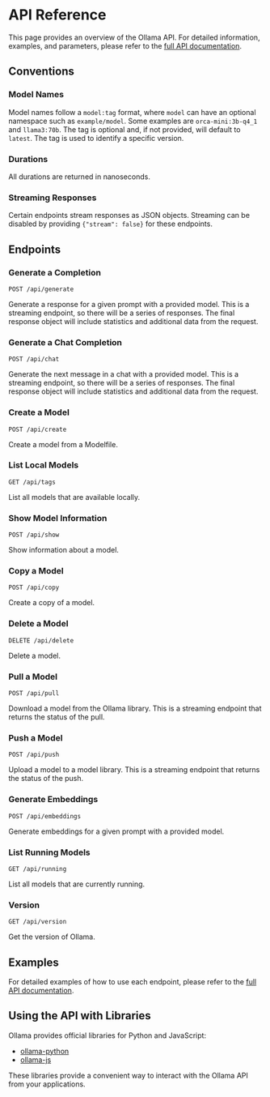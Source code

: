 # API Reference

This page provides an overview of the Ollama API. For detailed information, examples, and parameters, please refer to the [full API documentation](https://github.com/ollama/ollama/blob/main/docs/api.md).

## Conventions

### Model Names

Model names follow a `model:tag` format, where `model` can have an optional namespace such as `example/model`. Some examples are `orca-mini:3b-q4_1` and `llama3:70b`. The tag is optional and, if not provided, will default to `latest`. The tag is used to identify a specific version.

### Durations

All durations are returned in nanoseconds.

### Streaming Responses

Certain endpoints stream responses as JSON objects. Streaming can be disabled by providing `{"stream": false}` for these endpoints.

## Endpoints

### Generate a Completion

```
POST /api/generate
```

Generate a response for a given prompt with a provided model. This is a streaming endpoint, so there will be a series of responses. The final response object will include statistics and additional data from the request.

### Generate a Chat Completion

```
POST /api/chat
```

Generate the next message in a chat with a provided model. This is a streaming endpoint, so there will be a series of responses. The final response object will include statistics and additional data from the request.

### Create a Model

```
POST /api/create
```

Create a model from a Modelfile.

### List Local Models

```
GET /api/tags
```

List all models that are available locally.

### Show Model Information

```
POST /api/show
```

Show information about a model.

### Copy a Model

```
POST /api/copy
```

Create a copy of a model.

### Delete a Model

```
DELETE /api/delete
```

Delete a model.

### Pull a Model

```
POST /api/pull
```

Download a model from the Ollama library. This is a streaming endpoint that returns the status of the pull.

### Push a Model

```
POST /api/push
```

Upload a model to a model library. This is a streaming endpoint that returns the status of the push.

### Generate Embeddings

```
POST /api/embeddings
```

Generate embeddings for a given prompt with a provided model.

### List Running Models

```
GET /api/running
```

List all models that are currently running.

### Version

```
GET /api/version
```

Get the version of Ollama.

## Examples

For detailed examples of how to use each endpoint, please refer to the [full API documentation](https://github.com/ollama/ollama/blob/main/docs/api.md).

## Using the API with Libraries

Ollama provides official libraries for Python and JavaScript:

- [ollama-python](https://github.com/ollama/ollama-python)
- [ollama-js](https://github.com/ollama/ollama-js)

These libraries provide a convenient way to interact with the Ollama API from your applications.